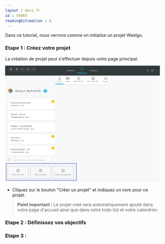 ```yaml
---
layout : docs_fr
id : th003
readingEstimation : 8
---
```


Dans ce tutoriel, nous verrons comme on initialise un projet Weelgo. 


### Etape 1 : Créez votre projet


La création de projet peut s'effectuer depuis votre page principal. 

<p align="center">
<img src="choixProjet.jpg">
</p>

* Cliquez sur le bouton "Créer un projet" et indiquez un nom pour ce projet. 

> **Point important :**
> Le projet créé sera automatiquement ajouté dans votre page d'accueil ainsi que dans votre todo-list et votre calendrier. 
> 

### Etape 2 : Définissez vos objectifs

### Etape 3 : 




